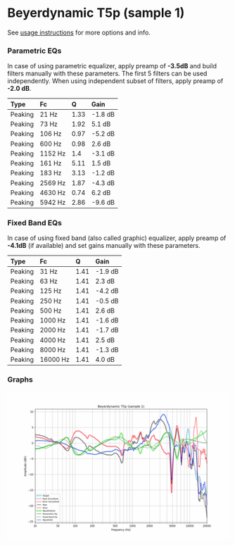 # Beyerdynamic T5p (sample 1)
See [usage instructions](https://github.com/jaakkopasanen/AutoEq#usage) for more options and info.

### Parametric EQs
In case of using parametric equalizer, apply preamp of **-3.5dB** and build filters manually
with these parameters. The first 5 filters can be used independently.
When using independent subset of filters, apply preamp of **-2.0 dB**.

| Type    | Fc      |    Q | Gain    |
|:--------|:--------|:-----|:--------|
| Peaking | 21 Hz   | 1.33 | -1.8 dB |
| Peaking | 73 Hz   | 1.92 | 5.1 dB  |
| Peaking | 106 Hz  | 0.97 | -5.2 dB |
| Peaking | 600 Hz  | 0.98 | 2.6 dB  |
| Peaking | 1152 Hz | 1.4  | -3.1 dB |
| Peaking | 161 Hz  | 5.11 | 1.5 dB  |
| Peaking | 183 Hz  | 3.13 | -1.2 dB |
| Peaking | 2569 Hz | 1.87 | -4.3 dB |
| Peaking | 4630 Hz | 0.74 | 6.2 dB  |
| Peaking | 5942 Hz | 2.86 | -9.6 dB |

### Fixed Band EQs
In case of using fixed band (also called graphic) equalizer, apply preamp of **-4.1dB**
(if available) and set gains manually with these parameters.

| Type    | Fc       |    Q | Gain    |
|:--------|:---------|:-----|:--------|
| Peaking | 31 Hz    | 1.41 | -1.9 dB |
| Peaking | 63 Hz    | 1.41 | 2.3 dB  |
| Peaking | 125 Hz   | 1.41 | -4.2 dB |
| Peaking | 250 Hz   | 1.41 | -0.5 dB |
| Peaking | 500 Hz   | 1.41 | 2.6 dB  |
| Peaking | 1000 Hz  | 1.41 | -1.6 dB |
| Peaking | 2000 Hz  | 1.41 | -1.7 dB |
| Peaking | 4000 Hz  | 1.41 | 2.5 dB  |
| Peaking | 8000 Hz  | 1.41 | -1.3 dB |
| Peaking | 16000 Hz | 1.41 | 4.0 dB  |

### Graphs
![](./Beyerdynamic%20T5p%20(sample%201).png)